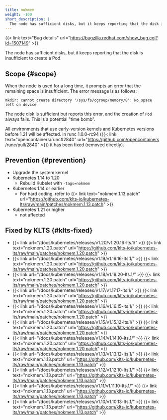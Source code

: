 ```yaml
---
title: nokmem
weight: -100
short_description: |
  The node has sufficient disks, but it keeps reporting that the disk is insufficient to create a Pod.
---
```


{{< link text="Bug details" url="https://bugzilla.redhat.com/show_bug.cgi?id=1507149" >}}

The node has sufficient disks, but it keeps reporting that the disk is insufficient to create a Pod.

## Scope {#scope}

When the node is used for a long time, it prompts an error that the remaining space is insufficient. The error message is as follows:

```
mkdir: cannot create directory '/sys/fs/cgroup/memory/8': No space left on device
```

The node disk is sufficient but reports this error, and the creation of `Pod` always fails. This is a potential "time bomb".

All environments that use early-version kernels and Kubernetes versions before 1.21 will be affected. In runc 1.0.0-rc94 ({{< link text="opencontainers/runc#2840" url="https://github.com/opencontainers /runc/pull/2840" >}}) it has been fixed (removed directly).

## Prevention {#prevention}

- Upgrade the system kernel
- Kubernetes 1.14 to 1.20
  - Rebuild Kubelet with `-tags=nokmem`
- Kubernetes 1.14 or earlier
  - For hard coding, refer to {{< link text="nokmem.1.13.patch" url="https://github.com/klts-io/kubernetes-lts/raw/main/patches/nokmem.1.13.patch" >}}
- Kubernetes 1.21 or higher
  - not affected

## Fixed by KLTS {#klts-fixed}

- {{< link url="/docs/kubernetes/releases/v1.20/v1.20.16-lts.1/" >}} {{< link text="nokmem.1.20.patch" url="https://github.com/klts-io/kubernetes-lts/raw/main/patches/nokmem.1.20.patch" >}}
- {{< link url="/docs/kubernetes/releases/v1.19/v1.19.16-lts.1/" >}} {{< link text="nokmem.1.20.patch" url="https://github.com/klts-io/kubernetes-lts/raw/main/patches/nokmem.1.20.patch" >}}
- {{< link url="/docs/kubernetes/releases/v1.18/v1.18.20-lts.1/" >}} {{< link text="nokmem.1.20.patch" url="https://github.com/klts-io/kubernetes-lts/raw/main/patches/nokmem.1.20.patch" >}}
- {{< link url="/docs/kubernetes/releases/v1.17/v1.17.17-lts.1/" >}} {{< link text="nokmem.1.20.patch" url="https://github.com/klts-io/kubernetes-lts/raw/main/patches/nokmem.1.20.patch" >}}
- {{< link url="/docs/kubernetes/releases/v1.16/v1.16.15-lts.1/" >}} {{< link text="nokmem.1.20.patch" url="https://github.com/klts-io/kubernetes-lts/raw/main/patches/nokmem.1.20.patch" >}}
- {{< link url="/docs/kubernetes/releases/v1.15/v1.15.12-lts.1/" >}} {{< link text="nokmem.1.20.patch" url="https://github.com/klts-io/kubernetes-lts/raw/main/patches/nokmem.1.20.patch" >}}
- {{< link url="/docs/kubernetes/releases/v1.14/v1.14.10-lts.1/" >}} {{< link text="nokmem.1.20.patch" url="https://github.com/klts-io/kubernetes-lts/raw/main/patches/nokmem.1.20.patch" >}}
- {{< link url="/docs/kubernetes/releases/v1.13/v1.13.12-lts.1/" >}} {{< link text="nokmem.1.13.patch" url="https://github.com/klts-io/kubernetes-lts/raw/main/patches/nokmem.1.13.patch" >}}
- {{< link url="/docs/kubernetes/releases/v1.12/v1.12.10-lts.1/" >}} {{< link text="nokmem.1.13.patch" url="https://github.com/klts-io/kubernetes-lts/raw/main/patches/nokmem.1.13.patch" >}}
- {{< link url="/docs/kubernetes/releases/v1.11/v1.11.10-lts.1/" >}} {{< link text="nokmem.1.13.patch" url="https://github.com/klts-io/kubernetes-lts/raw/main/patches/nokmem.1.13.patch" >}}
- {{< link url="/docs/kubernetes/releases/v1.10/v1.10.13-lts.1/" >}} {{< link text="nokmem.1.13.patch" url="https://github.com/klts-io/kubernetes-lts/raw/main/patches/nokmem.1.13.patch" >}}
